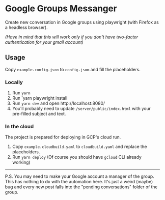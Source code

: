 # Google Groups Messanger

Create new conversation in Google groups using playwright (with Firefox as a headless browser).

_(Have in mind that this will work only if you don't have two-factor authentication for your gmail account)_

## Usage

Copy `example.config.json` to `config.json` and fill the placeholders.

### Locally

1. Run `yarn`
2. Run `yarn playwright install
3. Run `yarn dev` and open http://localhost:8080/
4. You'll probably need to update `/server/public/index.html` with your pre-filled subject and text.

### In the cloud

The project is prepared for deploying in GCP's cloud run.

1. Copy `example.cloudbuild.yaml` to `cloudbuild.yaml` and replace the placeholders.
2. Run `yarn deploy` (Of course you should have `gcloud` CLI already working)

---

P.S.
You may need to make your Google account a manager of the group. This has nothing to do with the automation here. It's just a weird (maybe) bug and every new post falls into the "pending conversations" folder of the group.